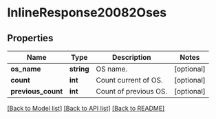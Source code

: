 # InlineResponse20082Oses

## Properties
Name | Type | Description | Notes
------------ | ------------- | ------------- | -------------
**os_name** | **string** | OS name. | [optional] 
**count** | **int** | Count current of OS. | [optional] 
**previous_count** | **int** | Count of previous OS. | [optional] 

[[Back to Model list]](../README.md#documentation-for-models) [[Back to API list]](../README.md#documentation-for-api-endpoints) [[Back to README]](../README.md)


